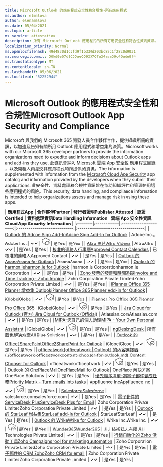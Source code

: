 ```yaml
---
title: Microsoft Outlook 的應用程式安全性和合規性-所有應用程式
ms.author: elmalova
author: elenamalova
ms.date: 05/04/2021
ms.topic: article
ms.service: attestation
description: 所有 Microsoft Outlook 應用程式的所有可用安全性和符合性資訊資訊。
localization_priority: Normal
ms.openlocfilehash: 49d4830d1c2fd9f1b330d203bc8ec1f28c0d9031
ms.sourcegitcommit: 50bd8e07d9355ae65935767a34aca39c46ade8f4
ms.translationtype: MT
ms.contentlocale: zh-TW
ms.lasthandoff: 05/06/2021
ms.locfileid: "52252944"
---
```

# <a name="microsoft-outlook-app-security-and-compliance"></a><span data-ttu-id="69166-103">Microsoft Outlook 的應用程式安全性和合規性</span><span class="sxs-lookup"><span data-stu-id="69166-103">Microsoft Outlook App Security and Compliance</span></span>

<span data-ttu-id="69166-104">Microsoft 與我們的 Microsoft 365 開發人員合作夥伴合作，提供組織所需的資訊，以加速及告知有關所用 Outlook 應用程式和增益集的決策。</span><span class="sxs-lookup"><span data-stu-id="69166-104">Microsoft works with our Microsoft 365 developer partners to provide the information organizations need to expedite and inform decisions about Outlook apps and add-ins they use.</span></span> <span data-ttu-id="69166-105">此資訊會納入 [Microsoft 雲端 App 安全性](https://www.microsoft.com/en-us/enterprise-mobility-security/cloud-app-security) 應用程式目錄 ，以及開發人員提交其應用程式時所提供的資訊。</span><span class="sxs-lookup"><span data-stu-id="69166-105">The information is supplemented with information from the [Microsoft Cloud App Security](https://www.microsoft.com/en-us/enterprise-mobility-security/cloud-app-security) app catalog and information provided by the developers when they submit their applications.</span></span> <span data-ttu-id="69166-106">此安全性、資料處理和合規性資訊旨在協助組織評估和管理使用這些應用程式的風險。</span><span class="sxs-lookup"><span data-stu-id="69166-106">This security, data handling, and compliance information is intended to help organizations assess and manage risk in using these apps.</span></span>

| <span data-ttu-id="69166-107">**應用程式**</span><span class="sxs-lookup"><span data-stu-id="69166-107">**App**</span></span> | <span data-ttu-id="69166-108">**合作夥伴**</span><span class="sxs-lookup"><span data-stu-id="69166-108">**Partner**</span></span> | <span data-ttu-id="69166-109">**發行者證明**</span><span class="sxs-lookup"><span data-stu-id="69166-109">**Publisher Attested**</span></span> | <span data-ttu-id="69166-110">**認證**</span><span class="sxs-lookup"><span data-stu-id="69166-110">**Certified**</span></span> | <span data-ttu-id="69166-111">**資料處理資訊**</span><span class="sxs-lookup"><span data-stu-id="69166-111">**Data Handling Information**</span></span> | <span data-ttu-id="69166-112">**雲端 App 安全性資訊**</span><span class="sxs-lookup"><span data-stu-id="69166-112">**Cloud App Security Information**</span></span> |
|:--------|:------------|:----------------------:|:-----------------------------:|:----------------------------------:|
| [<span data-ttu-id="69166-113">Outlook 的 Adobe Sign Add-In</span><span class="sxs-lookup"><span data-stu-id="69166-113">Adobe Sign Add-In for Outlook</span></span>](./adobe-inc-sign-add-in-for-outlook.md) | <span data-ttu-id="69166-114">Adobe Inc.。</span><span class="sxs-lookup"><span data-stu-id="69166-114">Adobe Inc.</span></span> | <span data-ttu-id="69166-115">**✓**</span><span class="sxs-lookup"><span data-stu-id="69166-115">**✓**</span></span> | <img alt="Certified application badge" src="../media/certified-badge.png" height="25" width="25" /> | <span data-ttu-id="69166-116">是</span><span class="sxs-lookup"><span data-stu-id="69166-116">Yes</span></span> | <span data-ttu-id="69166-117">是</span><span class="sxs-lookup"><span data-stu-id="69166-117">Yes</span></span> |
| [<span data-ttu-id="69166-118">Altru 影片</span><span class="sxs-lookup"><span data-stu-id="69166-118">Altru Videos</span></span>](./altru-videos.md) | <span data-ttu-id="69166-119">Altru</span><span class="sxs-lookup"><span data-stu-id="69166-119">Altru</span></span> | <span data-ttu-id="69166-120">**✓**</span><span class="sxs-lookup"><span data-stu-id="69166-120">**✓**</span></span> |  | <span data-ttu-id="69166-121">是</span><span class="sxs-lookup"><span data-stu-id="69166-121">Yes</span></span> | <span data-ttu-id="69166-122">是</span><span class="sxs-lookup"><span data-stu-id="69166-122">Yes</span></span> |
| [<span data-ttu-id="69166-123">核准的連絡人行事曆</span><span class="sxs-lookup"><span data-stu-id="69166-123">Approved Contact Calendars</span></span>](./approved-contact-calendars.md) | <span data-ttu-id="69166-124">已核准的連絡人</span><span class="sxs-lookup"><span data-stu-id="69166-124">Approved Contact</span></span> | <span data-ttu-id="69166-125">**✓**</span><span class="sxs-lookup"><span data-stu-id="69166-125">**✓**</span></span> |  | <span data-ttu-id="69166-126">是</span><span class="sxs-lookup"><span data-stu-id="69166-126">Yes</span></span> | <span data-ttu-id="69166-127">是</span><span class="sxs-lookup"><span data-stu-id="69166-127">Yes</span></span> |
| [<span data-ttu-id="69166-128">Outlook 的 Asana</span><span class="sxs-lookup"><span data-stu-id="69166-128">Asana for Outlook</span></span>](./asana-for-outlook.md) | <span data-ttu-id="69166-129">Asana</span><span class="sxs-lookup"><span data-stu-id="69166-129">Asana</span></span> | <span data-ttu-id="69166-130">**✓**</span><span class="sxs-lookup"><span data-stu-id="69166-130">**✓**</span></span> |  | <span data-ttu-id="69166-131">是</span><span class="sxs-lookup"><span data-stu-id="69166-131">Yes</span></span> | <span data-ttu-id="69166-132">是</span><span class="sxs-lookup"><span data-stu-id="69166-132">Yes</span></span> |
| [<span data-ttu-id="69166-133">Outlook 的 harmon.ie</span><span class="sxs-lookup"><span data-stu-id="69166-133">harmon.ie for Outlook</span></span>](./harmonie-corporation-for-outlook.md) | <span data-ttu-id="69166-134">harmon.ie Corporation</span><span class="sxs-lookup"><span data-stu-id="69166-134">harmon.ie Corporation</span></span> | <span data-ttu-id="69166-135">**✓**</span><span class="sxs-lookup"><span data-stu-id="69166-135">**✓**</span></span> |  | <span data-ttu-id="69166-136">是</span><span class="sxs-lookup"><span data-stu-id="69166-136">Yes</span></span> | <span data-ttu-id="69166-137">是</span><span class="sxs-lookup"><span data-stu-id="69166-137">Yes</span></span> |
| [<span data-ttu-id="69166-138">Zoho 發票的發票和時間追蹤</span><span class="sxs-lookup"><span data-stu-id="69166-138">Invoice and Time Tracking - Zoho Invoice</span></span>](./zoho-corporation-private-limited-invoice-and-time-tracking.md) | <span data-ttu-id="69166-139">Zoho Corporation Private Limited</span><span class="sxs-lookup"><span data-stu-id="69166-139">Zoho Corporation Private Limited</span></span> | <span data-ttu-id="69166-140">**✓**</span><span class="sxs-lookup"><span data-stu-id="69166-140">**✓**</span></span> |  | <span data-ttu-id="69166-141">是</span><span class="sxs-lookup"><span data-stu-id="69166-141">Yes</span></span> | <span data-ttu-id="69166-142">是</span><span class="sxs-lookup"><span data-stu-id="69166-142">Yes</span></span> |
| [<span data-ttu-id="69166-143">iPlanner Office 365 Planner 增益集 Outlook</span><span class="sxs-lookup"><span data-stu-id="69166-143">iPlanner Office 365 Planner Add-in for Outlook</span></span>](./iglobe-iplanner-office-365-planner-add-in-for-outlook.md) | <span data-ttu-id="69166-144">iGlobe</span><span class="sxs-lookup"><span data-stu-id="69166-144">iGlobe</span></span> | <span data-ttu-id="69166-145">**✓**</span><span class="sxs-lookup"><span data-stu-id="69166-145">**✓**</span></span> | <img alt="Certified application badge" src="../media/certified-badge.png" height="25" width="25" /> | <span data-ttu-id="69166-146">是</span><span class="sxs-lookup"><span data-stu-id="69166-146">Yes</span></span> | <span data-ttu-id="69166-147">是</span><span class="sxs-lookup"><span data-stu-id="69166-147">Yes</span></span> |
| [<span data-ttu-id="69166-148">iPlanner Pro Office 365</span><span class="sxs-lookup"><span data-stu-id="69166-148">iPlanner Pro Office 365</span></span>](./iglobe-iplanner-pro-office-365.md) | <span data-ttu-id="69166-149">iGlobe</span><span class="sxs-lookup"><span data-stu-id="69166-149">iGlobe</span></span> | <span data-ttu-id="69166-150">**✓**</span><span class="sxs-lookup"><span data-stu-id="69166-150">**✓**</span></span> | <img alt="Certified application badge" src="../media/certified-badge.png" height="25" width="25" /> | <span data-ttu-id="69166-151">是</span><span class="sxs-lookup"><span data-stu-id="69166-151">Yes</span></span> | <span data-ttu-id="69166-152">是</span><span class="sxs-lookup"><span data-stu-id="69166-152">Yes</span></span> |
| [<span data-ttu-id="69166-153">Jira Cloud for Outlook (官方) </span><span class="sxs-lookup"><span data-stu-id="69166-153">Jira Cloud for Outlook (Official)</span></span>](./atlassiancom-jira-cloud-for-outlook-official.md) | <span data-ttu-id="69166-154">Atlassian.com</span><span class="sxs-lookup"><span data-stu-id="69166-154">Atlassian.com</span></span> | <span data-ttu-id="69166-155">**✓**</span><span class="sxs-lookup"><span data-stu-id="69166-155">**✓**</span></span> |  | <span data-ttu-id="69166-156">是</span><span class="sxs-lookup"><span data-stu-id="69166-156">Yes</span></span> | <span data-ttu-id="69166-157">是</span><span class="sxs-lookup"><span data-stu-id="69166-157">Yes</span></span> |
| [<span data-ttu-id="69166-158">MIPA-您自己的個人助理</span><span class="sxs-lookup"><span data-stu-id="69166-158">MIPA - Your Own Personal Assistant</span></span>](./iglobe-mipa-your-own-personal-assistant.md) | <span data-ttu-id="69166-159">iGlobe</span><span class="sxs-lookup"><span data-stu-id="69166-159">iGlobe</span></span> | <span data-ttu-id="69166-160">**✓**</span><span class="sxs-lookup"><span data-stu-id="69166-160">**✓**</span></span> | <img alt="Certified application badge" src="../media/certified-badge.png" height="25" width="25" /> | <span data-ttu-id="69166-161">是</span><span class="sxs-lookup"><span data-stu-id="69166-161">Yes</span></span> | <span data-ttu-id="69166-162">是</span><span class="sxs-lookup"><span data-stu-id="69166-162">Yes</span></span> |
| [<span data-ttu-id="69166-163">ngDesk</span><span class="sxs-lookup"><span data-stu-id="69166-163">ngDesk</span></span>](./all-blue-solutions-ngdesk.md) | <span data-ttu-id="69166-164">所有藍色解決方案</span><span class="sxs-lookup"><span data-stu-id="69166-164">All Blue Solutions</span></span> | <span data-ttu-id="69166-165">**✓**</span><span class="sxs-lookup"><span data-stu-id="69166-165">**✓**</span></span> |  | <span data-ttu-id="69166-166">是</span><span class="sxs-lookup"><span data-stu-id="69166-166">Yes</span></span> | <span data-ttu-id="69166-167">是</span><span class="sxs-lookup"><span data-stu-id="69166-167">Yes</span></span> |
| [<span data-ttu-id="69166-168">Outlook 的 Office2SharePoint</span><span class="sxs-lookup"><span data-stu-id="69166-168">Office2SharePoint for Outlook</span></span>](./iglobe-office2sharepoint-for-outlook.md) | <span data-ttu-id="69166-169">iGlobe</span><span class="sxs-lookup"><span data-stu-id="69166-169">iGlobe</span></span> | <span data-ttu-id="69166-170">**✓**</span><span class="sxs-lookup"><span data-stu-id="69166-170">**✓**</span></span> | <img alt="Certified application badge" src="../media/certified-badge.png" height="25" width="25" /> | <span data-ttu-id="69166-171">是</span><span class="sxs-lookup"><span data-stu-id="69166-171">Yes</span></span> | <span data-ttu-id="69166-172">是</span><span class="sxs-lookup"><span data-stu-id="69166-172">Yes</span></span> |
| <span data-ttu-id="69166-173">[officeatwork</span><span class="sxs-lookup"><span data-stu-id="69166-173">[officeatwork</span></span> | <span data-ttu-id="69166-174">Outlook] 的內容選擇器 (./officeatwork-officeatworkcontent-chooser-for-outlook.md) </span><span class="sxs-lookup"><span data-stu-id="69166-174">Content Chooser for Outlook](./officeatwork-officeatworkcontent-chooser-for-outlook.md)</span></span> | <span data-ttu-id="69166-175">officeatwork</span><span class="sxs-lookup"><span data-stu-id="69166-175">officeatwork</span></span> | <span data-ttu-id="69166-176">**✓**</span><span class="sxs-lookup"><span data-stu-id="69166-176">**✓**</span></span> | <img alt="Certified application badge" src="../media/certified-badge.png" height="25" width="25" /> | <span data-ttu-id="69166-177">是</span><span class="sxs-lookup"><span data-stu-id="69166-177">Yes</span></span> | <span data-ttu-id="69166-178">是</span><span class="sxs-lookup"><span data-stu-id="69166-178">Yes</span></span> |
| [<span data-ttu-id="69166-179">Outlook 的 OnePlaceMail</span><span class="sxs-lookup"><span data-stu-id="69166-179">OnePlaceMail for Outlook</span></span>](./oneplace-solutions-oneplacemail-for-outlook.md) | <span data-ttu-id="69166-180">OnePlace 解決方案</span><span class="sxs-lookup"><span data-stu-id="69166-180">OnePlace Solutions</span></span> | <span data-ttu-id="69166-181">**✓**</span><span class="sxs-lookup"><span data-stu-id="69166-181">**✓**</span></span> |  | <span data-ttu-id="69166-182">是</span><span class="sxs-lookup"><span data-stu-id="69166-182">Yes</span></span> | <span data-ttu-id="69166-183">是</span><span class="sxs-lookup"><span data-stu-id="69166-183">Yes</span></span> |
| [<span data-ttu-id="69166-184">優先順序清單-將電子郵件變成任務</span><span class="sxs-lookup"><span data-stu-id="69166-184">Priority Matrix - Turn emails into tasks</span></span>](./appfluence-inc-priority-matrix-turn-emails-into-tasks.md) | <span data-ttu-id="69166-185">Appfluence Inc</span><span class="sxs-lookup"><span data-stu-id="69166-185">Appfluence Inc</span></span> | <span data-ttu-id="69166-186">**✓**</span><span class="sxs-lookup"><span data-stu-id="69166-186">**✓**</span></span> | <img alt="Certified application badge" src="../media/certified-badge.png" height="25" width="25" /> | <span data-ttu-id="69166-187">是</span><span class="sxs-lookup"><span data-stu-id="69166-187">Yes</span></span> | <span data-ttu-id="69166-188">是</span><span class="sxs-lookup"><span data-stu-id="69166-188">Yes</span></span> |
| [<span data-ttu-id="69166-189">Salesforce</span><span class="sxs-lookup"><span data-stu-id="69166-189">Salesforce</span></span>](./salesforcecom-salesforce.md) | <span data-ttu-id="69166-190">salesforce.com</span><span class="sxs-lookup"><span data-stu-id="69166-190">salesforce.com</span></span> | <span data-ttu-id="69166-191">**✓**</span><span class="sxs-lookup"><span data-stu-id="69166-191">**✓**</span></span> |  | <span data-ttu-id="69166-192">是</span><span class="sxs-lookup"><span data-stu-id="69166-192">Yes</span></span> | <span data-ttu-id="69166-193">是</span><span class="sxs-lookup"><span data-stu-id="69166-193">Yes</span></span> |
| [<span data-ttu-id="69166-194">電子郵件的 ServiceDesk Plus</span><span class="sxs-lookup"><span data-stu-id="69166-194">ServiceDesk Plus for Email</span></span>](./zoho-corporation-private-limited-servicedesk-plus-for-email.md) | <span data-ttu-id="69166-195">Zoho Corporation Private Limited</span><span class="sxs-lookup"><span data-stu-id="69166-195">Zoho Corporation Private Limited</span></span> | <span data-ttu-id="69166-196">**✓**</span><span class="sxs-lookup"><span data-stu-id="69166-196">**✓**</span></span> |  | <span data-ttu-id="69166-197">是</span><span class="sxs-lookup"><span data-stu-id="69166-197">Yes</span></span> | <span data-ttu-id="69166-198">是</span><span class="sxs-lookup"><span data-stu-id="69166-198">Yes</span></span> |
| [<span data-ttu-id="69166-199">Outlook 的 StarLeaf 增益集</span><span class="sxs-lookup"><span data-stu-id="69166-199">StarLeaf add-in for Outlook</span></span>](./starleaf-add-in-for-outlook.md) | <span data-ttu-id="69166-200">StarLeaf</span><span class="sxs-lookup"><span data-stu-id="69166-200">StarLeaf</span></span> | <span data-ttu-id="69166-201">**✓**</span><span class="sxs-lookup"><span data-stu-id="69166-201">**✓**</span></span> |  | <span data-ttu-id="69166-202">是</span><span class="sxs-lookup"><span data-stu-id="69166-202">Yes</span></span> | <span data-ttu-id="69166-203">是</span><span class="sxs-lookup"><span data-stu-id="69166-203">Yes</span></span> |
| [<span data-ttu-id="69166-204">Outlook 的 Wrike</span><span class="sxs-lookup"><span data-stu-id="69166-204">Wrike for Outlook</span></span>](./wrike-inc-for-outlook.md) | <span data-ttu-id="69166-205">Wrike Inc.</span><span class="sxs-lookup"><span data-stu-id="69166-205">Wrike Inc.</span></span> | <span data-ttu-id="69166-206">**✓**</span><span class="sxs-lookup"><span data-stu-id="69166-206">**✓**</span></span> | <img alt="Certified application badge" src="../media/certified-badge.png" height="25" width="25" /> | <span data-ttu-id="69166-207">是</span><span class="sxs-lookup"><span data-stu-id="69166-207">Yes</span></span> | <span data-ttu-id="69166-208">是</span><span class="sxs-lookup"><span data-stu-id="69166-208">Yes</span></span> |
| [<span data-ttu-id="69166-209">Wunder365</span><span class="sxs-lookup"><span data-stu-id="69166-209">Wunder365</span></span>](./jiji-technologies-private-limited-wunder365.md) | <span data-ttu-id="69166-210">JiJi 技術私人有限</span><span class="sxs-lookup"><span data-stu-id="69166-210">JiJi Technologies Private Limited</span></span> | <span data-ttu-id="69166-211">**✓**</span><span class="sxs-lookup"><span data-stu-id="69166-211">**✓**</span></span> |  | <span data-ttu-id="69166-212">是</span><span class="sxs-lookup"><span data-stu-id="69166-212">Yes</span></span> | <span data-ttu-id="69166-213">是</span><span class="sxs-lookup"><span data-stu-id="69166-213">Yes</span></span> |
| [<span data-ttu-id="69166-214">行銷自動化的 Zoho 活動工具</span><span class="sxs-lookup"><span data-stu-id="69166-214">Zoho Campaigns tool for marketing automation</span></span>](./zoho-corporation-private-limited-campaigns-tool-for-marketing-automation.md) | <span data-ttu-id="69166-215">Zoho Corporation Private Limited</span><span class="sxs-lookup"><span data-stu-id="69166-215">Zoho Corporation Private Limited</span></span> | <span data-ttu-id="69166-216">**✓**</span><span class="sxs-lookup"><span data-stu-id="69166-216">**✓**</span></span> |  | <span data-ttu-id="69166-217">是</span><span class="sxs-lookup"><span data-stu-id="69166-217">Yes</span></span> | <span data-ttu-id="69166-218">是</span><span class="sxs-lookup"><span data-stu-id="69166-218">Yes</span></span> |
| [<span data-ttu-id="69166-219">電子郵件的 CRM Zoho</span><span class="sxs-lookup"><span data-stu-id="69166-219">Zoho CRM for email</span></span>](./zoho-corporation-private-limited-crm-for-email.md) | <span data-ttu-id="69166-220">Zoho Corporation Private Limited</span><span class="sxs-lookup"><span data-stu-id="69166-220">Zoho Corporation Private Limited</span></span> | <span data-ttu-id="69166-221">**✓**</span><span class="sxs-lookup"><span data-stu-id="69166-221">**✓**</span></span> |  | <span data-ttu-id="69166-222">是</span><span class="sxs-lookup"><span data-stu-id="69166-222">Yes</span></span> | <span data-ttu-id="69166-223">是</span><span class="sxs-lookup"><span data-stu-id="69166-223">Yes</span></span> |
